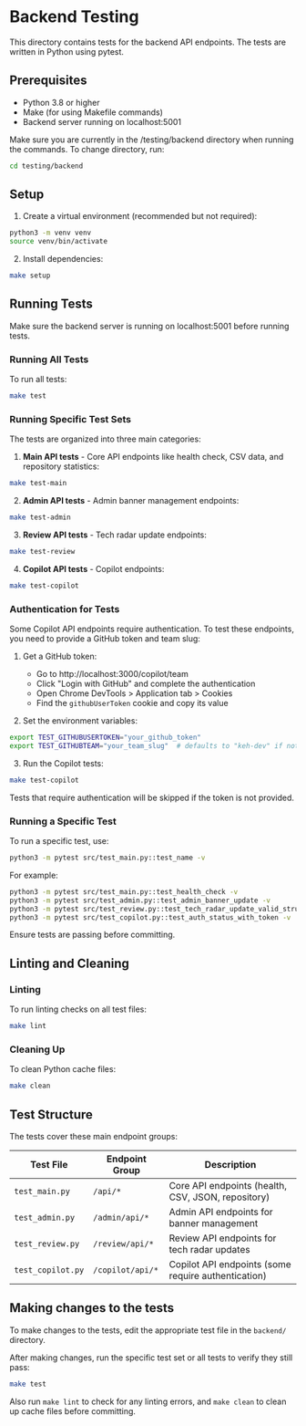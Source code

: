 # Backend Testing

This directory contains tests for the backend API endpoints. The tests are written in Python using pytest.

## Prerequisites

- Python 3.8 or higher
- Make (for using Makefile commands)
- Backend server running on localhost:5001

Make sure you are currently in the /testing/backend directory when running the commands. To change directory, run:

```bash
cd testing/backend
```

## Setup

1. Create a virtual environment (recommended but not required):
```bash
python3 -m venv venv
source venv/bin/activate
```

2. Install dependencies:
```bash
make setup
```

## Running Tests

Make sure the backend server is running on localhost:5001 before running tests.

### Running All Tests

To run all tests:
```bash
make test
```

### Running Specific Test Sets

The tests are organized into three main categories:

1. **Main API tests** - Core API endpoints like health check, CSV data, and repository statistics:
```bash
make test-main
```

2. **Admin API tests** - Admin banner management endpoints:
```bash
make test-admin
```

3. **Review API tests** - Tech radar update endpoints:
```bash
make test-review
```

4. **Copilot API tests** - Copilot endpoints:
```bash
make test-copilot
```

### Authentication for Tests

Some Copilot API endpoints require authentication. To test these endpoints, you need to provide a GitHub token and team slug:

1. Get a GitHub token:
   - Go to http://localhost:3000/copilot/team
   - Click "Login with GitHub" and complete the authentication
   - Open Chrome DevTools > Application tab > Cookies
   - Find the `githubUserToken` cookie and copy its value

2. Set the environment variables:
```bash
export TEST_GITHUBUSERTOKEN="your_github_token"
export TEST_GITHUBTEAM="your_team_slug"  # defaults to "keh-dev" if not set
```

3. Run the Copilot tests:
```bash
make test-copilot
```

Tests that require authentication will be skipped if the token is not provided.

### Running a Specific Test

To run a specific test, use:

```bash
python3 -m pytest src/test_main.py::test_name -v
```

For example:

```bash
python3 -m pytest src/test_main.py::test_health_check -v
python3 -m pytest src/test_admin.py::test_admin_banner_update -v
python3 -m pytest src/test_review.py::test_tech_radar_update_valid_structure -v
python3 -m pytest src/test_copilot.py::test_auth_status_with_token -v
```

Ensure tests are passing before committing.

## Linting and Cleaning

### Linting

To run linting checks on all test files:
```bash
make lint
```

### Cleaning Up

To clean Python cache files:
```bash
make clean
```

## Test Structure

The tests cover these main endpoint groups:

| Test File | Endpoint Group | Description |
|---|---|---|
| `test_main.py` | `/api/*` | Core API endpoints (health, CSV, JSON, repository) |
| `test_admin.py` | `/admin/api/*` | Admin API endpoints for banner management |
| `test_review.py` | `/review/api/*` | Review API endpoints for tech radar updates |
| `test_copilot.py` | `/copilot/api/*` | Copilot API endpoints (some require authentication) |

## Making changes to the tests

To make changes to the tests, edit the appropriate test file in the `backend/` directory.

After making changes, run the specific test set or all tests to verify they still pass:
```bash
make test
```

Also run `make lint` to check for any linting errors, and `make clean` to clean up cache files before committing.